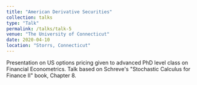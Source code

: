 ```yaml
---
title: "American Derivative Securities"
collection: talks
type: "Talk"
permalink: /talks/talk-5
venue: "The University of Connecticut"
date: 2020-04-10
location: "Storrs, Connecticut"
---
```


Presentation on US options pricing given to advanced PhD level class on Financial Econometrics. Talk based on Schreve's "Stochastic Calculus for Finance II" book, Chapter 8.
